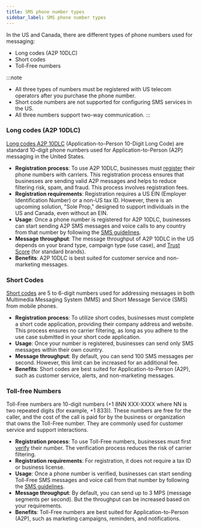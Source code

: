 ```yaml
---
title: SMS phone number types
sidebar_label: SMS phone number types
---
```


In the US and Canada, there are different types of phone numbers used for messaging:
* Long codes (A2P 10DLC)
* Short codes 
* Toll-Free numbers

:::note
* All three types of numbers must be registered with US telecom operators after you purchase the phone number.
* Short code numbers are not supported for configuring SMS services in the US.
* All three numbers support two-way communication.
:::

### Long codes (A2P 10DLC)

[Long codes A2P 10DLC](https://www.infobip.com/docs/10dlc) (Application-to-Person 10-Digit Long Code) are standard 10-digit phone numbers used for Application-to-Person (A2P) messaging in the United States.

* **Registration process**: To use A2P 10DLC, businesses must [register](https://www.infobip.com/docs/10dlc/10dlc-registration) their phone numbers with carriers. This registration process ensures that businesses are sending valid A2P messages and helps to reduce filtering risk, spam, and fraud. This process involves registration fees.
* **Registration requirements**: Registration requires a US EIN (Employer Identification Number) or a non-US tax ID. However, there is an upcoming solution, "Sole Prop," designed to support individuals in the US and Canada, even without an EIN.
* **Usage**: Once a phone number is registered for A2P 10DLC, businesses can start sending A2P SMS messages and voice calls to any country from that number by following the [SMS guidelines](https://www.infobip.com/docs/essentials/sms-coverage-and-connectivity).
* **Message throughput**: The message throughput of A2P 10DLC in the US depends on your brand type, campaign type (use case), and [Trust Score](https://www.infobip.com/blog/sms-long-code-brand-status-guide#more-on-10dlc-throughput-0) (for standard brands).
* **Benefits**: A2P 10DLC is best suited for customer service and non-marketing messages.

### Short Codes

[Short codes](https://www.infobip.com/glossary/short-code) are 5 to 6-digit numbers used for addressing messages in both Multimedia Messaging System (MMS) and Short Message Service (SMS) from mobile phones. 

* **Registration process**: To utilize short codes, businesses must complete a short code application, providing their company address and website. This process ensures no carrier filtering, as long as you adhere to the use case submitted in your short code application.
* **Usage**: Once your number is registered, businesses can send only SMS messages within their own country. 
* **Message throughput**: By default, you can send 100 SMS messages per second. However, this limit can be increased for an additional fee.
* **Benefits**: Short codes are best suited for Application-to-Person (A2P), such as customer service, alerts, and non-marketing messages.

### Toll-free Numbers

Toll-Free numbers are 10-digit numbers (+1 8NN XXX-XXXX where NN is two repeated digits (for example, +1 833)). These numbers are free for the caller, and the cost of the call is paid for by the business or organization that owns the Toll-Free number. They are commonly used for customer service and support interactions.

* **Registration process**: To use Toll-Free numbers, businesses must first [verify](https://www.infobip.com/docs/essentials/tfn-verification) their number. The verification process reduces the risk of carrier filtering. 
* **Registration requirements**: For registration, it does not require a tax ID or business license.
* **Usage**: Once a phone number is verified, businesses can start sending Toll-Free SMS messages and voice call from that number by following the [SMS guidelines](https://www.infobip.com/docs/essentials/sms-coverage-and-connectivity).
* **Message throughput**: By default, you can send up to 3 MPS (message segments per second). But the throughput can be increased based on your requirements.
* **Benefits**: Toll-Free numbers are best suited for Application-to-Person (A2P), such as marketing campaigns, reminders, and notifications.

